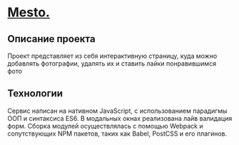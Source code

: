 
# [**Mesto.**](https://gb040.github.io/mesto/ "Ссылка на проект") 

## Описание проекта
Проект представляет из себя интерактивную страницу, куда можно добавлять фотографии, удалять их и ставить лайки понравившимся фото 

## Технологии
Сервис написан на нативном JavaScript, с использованием парадигмы ООП и синтаксиса ES6. В модальных окнах реализована лайв валидация форм. Сборка модулей осуществлялась c помощью Webpack и сопутствующих NPM пакетов, таких как Babel, PostCSS и его плагинов.